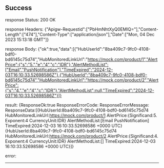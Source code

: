 ## Success

response Status:
200 OK

response Headers:
{"Apigw-Requestid":["PbHmNhtXyQ0EMIQ="],"Content-Length":["474"],"Content-Type":["application/json"],"Date":["Mon, 04 Dec 2023 15:13:18 GMT"]}

response Body:
{"ok":true,"data":[{"HubUserId":"8ba409c7-9fc0-4108-bdf0-bd6145c75d74","HubMonitoredLinkUrl":"https://mock.com/product/1","AlertPrice":{"s":"5.","e":"4","c":"IDR"},"AlertMethodList":["Email","PushNotification"],"TimeExpired":"2024-12-03T16:10:33.52698586Z"},{"HubUserId":"8ba409c7-9fc0-4108-bdf0-bd6145c75d74","HubMonitoredLinkUrl":"https://mock.com/product/2","AlertPrice":{"s":"4.","e":"4","c":"IDR"},"AlertMethodList":null,"TimeExpired":"2024-12-03T16:10:33.52698586Z"}]}

result:
{ResponseOk:true ResponseErrorCode: ResponseErrorMessage: ResponseData:[{HubUserId:8ba409c7-9fc0-4108-bdf0-bd6145c75d74 HubMonitoredLinkUrl:https://mock.com/product/1 AlertPrice:{Significand:5. Exponent:4 CurrencyUnit:IDR} AlertMethodList:[Email PushNotification] TimeExpired:2024-12-03 16:10:33.52698586 +0000 UTC} {HubUserId:8ba409c7-9fc0-4108-bdf0-bd6145c75d74 HubMonitoredLinkUrl:https://mock.com/product/2 AlertPrice:{Significand:4. Exponent:4 CurrencyUnit:IDR} AlertMethodList:[] TimeExpired:2024-12-03 16:10:33.52698586 +0000 UTC}]}

error:
<nil>

-----------